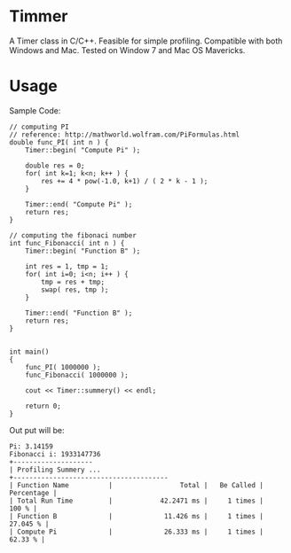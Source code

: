 Timmer
======

A Timer class in C/C++. Feasible for simple profiling. Compatible with both Windows and Mac. Tested on Window 7 and Mac OS Mavericks. 


Usage
======

Sample Code:
    
    // computing PI
    // reference: http://mathworld.wolfram.com/PiFormulas.html
    double func_PI( int n ) {
    	Timer::begin( "Compute Pi" ); 
    
    	double res = 0;
    	for( int k=1; k<n; k++ ) {
    		res += 4 * pow(-1.0, k+1) / ( 2 * k - 1 ); 
    	}
    
    	Timer::end( "Compute Pi" ); 
    	return res;
    }
    
    // computing the fibonaci number
    int func_Fibonacci( int n ) {
    	Timer::begin( "Function B" ); 
    	
    	int res = 1, tmp = 1;
    	for( int i=0; i<n; i++ ) {
    		tmp = res + tmp; 
    		swap( res, tmp ); 
    	}
    	
    	Timer::end( "Function B" ); 
    	return res;
    }
    
    
    int main()
    {
        func_PI( 1000000 );
        func_Fibonacci( 1000000 );
    	
    	cout << Timer::summery() << endl; 
    
    	return 0; 
    }

Out put will be:

    Pi: 3.14159
    Fibonacci i: 1933147736
    +--------------------
    | Profiling Summery ...
    +---------------------------------------
    | Function Name          |                 Total |   Be Called |  Percentage |
    | Total Run Time         |            42.2471 ms |     1 times |       100 % |
    | Function B             |             11.426 ms |     1 times |    27.045 % |
    | Compute Pi             |             26.333 ms |     1 times |     62.33 % |
    
  
